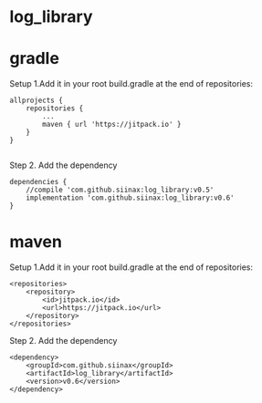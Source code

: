 # log_library
gradle
====
Setup 1.Add it in your root build.gradle at the end of repositories:
```
allprojects {
    repositories {
        ...
        maven { url 'https://jitpack.io' }
    }
}
	    
```
Step 2. Add the dependency
```
dependencies {
    //compile 'com.github.siinax:log_library:v0.5'
    implementation 'com.github.siinax:log_library:v0.6'
}
```
maven
===
Setup 1.Add it in your root build.gradle at the end of repositories:
```
<repositories>
    <repository>
        <id>jitpack.io</id>
        <url>https://jitpack.io</url>
    </repository>
</repositories>
```
Step 2. Add the dependency
```
<dependency>
    <groupId>com.github.siinax</groupId>
    <artifactId>log_library</artifactId>
    <version>v0.6</version>
</dependency>
```

